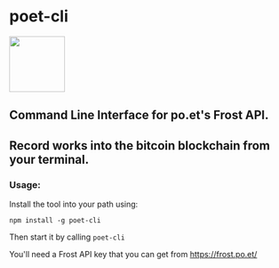 # poet-cli 
<img src="https://cdn-images-1.medium.com/max/1200/1*zH6rGym5yMKju9deSajBVQ.jpeg" width=100px>

## Command Line Interface for po.et's Frost API.
## Record works into the bitcoin blockchain from your terminal.

### Usage:
Install the tool into your path using:

`npm install -g poet-cli`

Then start it by calling `poet-cli`

You'll need a Frost API key that you can get from https://frost.po.et/